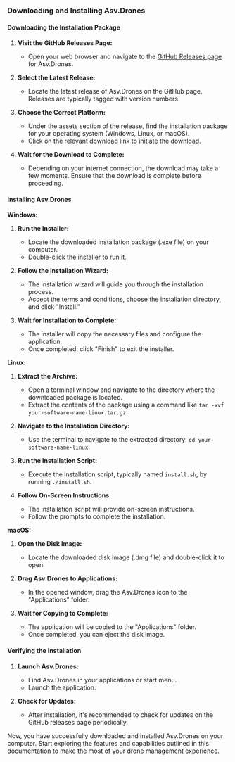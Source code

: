 ### Downloading and Installing Asv.Drones

#### Downloading the Installation Package

1. **Visit the GitHub Releases Page:**
   - Open your web browser and navigate to the [GitHub Releases page](https://github.com/asv-soft/asv-drones/releases) for Asv.Drones.

2. **Select the Latest Release:**
   - Locate the latest release of Asv.Drones on the GitHub page. Releases are typically tagged with version numbers.

3. **Choose the Correct Platform:**
   - Under the assets section of the release, find the installation package for your operating system (Windows, Linux, or macOS).
   - Click on the relevant download link to initiate the download.

4. **Wait for the Download to Complete:**
   - Depending on your internet connection, the download may take a few moments. Ensure that the download is complete before proceeding.

#### Installing Asv.Drones

**Windows:**

1. **Run the Installer:**
   - Locate the downloaded installation package (.exe file) on your computer.
   - Double-click the installer to run it.

2. **Follow the Installation Wizard:**
   - The installation wizard will guide you through the installation process.
   - Accept the terms and conditions, choose the installation directory, and click "Install."

3. **Wait for Installation to Complete:**
   - The installer will copy the necessary files and configure the application.
   - Once completed, click "Finish" to exit the installer.

**Linux:**

1. **Extract the Archive:**
   - Open a terminal window and navigate to the directory where the downloaded package is located.
   - Extract the contents of the package using a command like `tar -xvf your-software-name-linux.tar.gz`.

2. **Navigate to the Installation Directory:**
   - Use the terminal to navigate to the extracted directory: `cd your-software-name-linux`.

3. **Run the Installation Script:**
   - Execute the installation script, typically named `install.sh`, by running `./install.sh`.

4. **Follow On-Screen Instructions:**
   - The installation script will provide on-screen instructions.
   - Follow the prompts to complete the installation.

**macOS:**

1. **Open the Disk Image:**
   - Locate the downloaded disk image (.dmg file) and double-click it to open.

2. **Drag Asv.Drones to Applications:**
   - In the opened window, drag the Asv.Drones icon to the "Applications" folder.

3. **Wait for Copying to Complete:**
   - The application will be copied to the "Applications" folder.
   - Once completed, you can eject the disk image.

#### Verifying the Installation

1. **Launch Asv.Drones:**
   - Find Asv.Drones in your applications or start menu.
   - Launch the application.

2. **Check for Updates:**
   - After installation, it's recommended to check for updates on the GitHub releases page periodically.

Now, you have successfully downloaded and installed Asv.Drones on your computer. Start exploring the features and capabilities outlined in this documentation to make the most of your drone management experience.